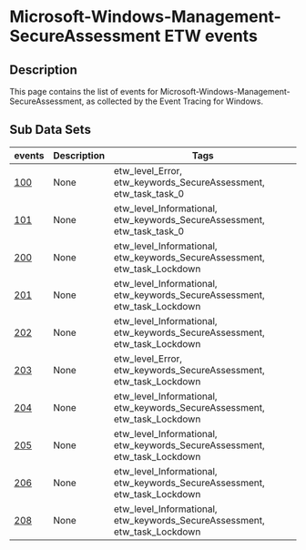 # Microsoft-Windows-Management-SecureAssessment ETW events

## Description
This page contains the list of events for Microsoft-Windows-Management-SecureAssessment, as collected by the Event Tracing for Windows.

## Sub Data Sets
|events|Description|Tags|
|---|---|---|
|[100](events/event-100.md)|None|etw_level_Error, etw_keywords_SecureAssessment, etw_task_task_0|
|[101](events/event-101.md)|None|etw_level_Informational, etw_keywords_SecureAssessment, etw_task_task_0|
|[200](events/event-200.md)|None|etw_level_Informational, etw_keywords_SecureAssessment, etw_task_Lockdown|
|[201](events/event-201.md)|None|etw_level_Informational, etw_keywords_SecureAssessment, etw_task_Lockdown|
|[202](events/event-202.md)|None|etw_level_Informational, etw_keywords_SecureAssessment, etw_task_Lockdown|
|[203](events/event-203.md)|None|etw_level_Error, etw_keywords_SecureAssessment, etw_task_Lockdown|
|[204](events/event-204.md)|None|etw_level_Informational, etw_keywords_SecureAssessment, etw_task_Lockdown|
|[205](events/event-205.md)|None|etw_level_Informational, etw_keywords_SecureAssessment, etw_task_Lockdown|
|[206](events/event-206.md)|None|etw_level_Informational, etw_keywords_SecureAssessment, etw_task_Lockdown|
|[208](events/event-208.md)|None|etw_level_Informational, etw_keywords_SecureAssessment, etw_task_Lockdown|
